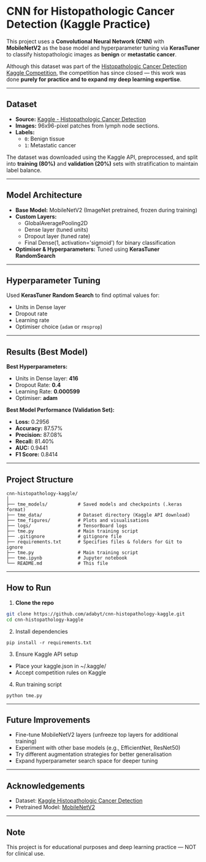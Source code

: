 # CNN for Histopathologic Cancer Detection (Kaggle Practice)

This project uses a **Convolutional Neural Network (CNN)** with **MobileNetV2** as the base model and hyperparameter tuning via **KerasTuner** to classify histopathologic images as **benign** or **metastatic cancer**.

Although this dataset was part of the [Histopathologic Cancer Detection Kaggle Competition](https://www.kaggle.com/competitions/histopathologic-cancer-detection/data), the competition has since closed — this work was done **purely for practice and to expand my deep learning expertise**.

---

## Dataset
- **Source:** [Kaggle - Histopathologic Cancer Detection](https://www.kaggle.com/competitions/histopathologic-cancer-detection/data)  
- **Images:** 96x96-pixel patches from lymph node sections.
- **Labels:**  
  - `0`: Benign tissue  
  - `1`: Metastatic cancer  

The dataset was downloaded using the Kaggle API, preprocessed, and split into **training (80%)** and **validation (20%)** sets with stratification to maintain label balance.

---

## Model Architecture
- **Base Model:** MobileNetV2 (ImageNet pretrained, frozen during training)
- **Custom Layers:**
  - GlobalAveragePooling2D
  - Dense layer (tuned units)
  - Dropout layer (tuned rate)
  - Final Dense(1, activation='sigmoid') for binary classification
- **Optimiser & Hyperparameters:** Tuned using **KerasTuner RandomSearch**

---

## Hyperparameter Tuning
Used **KerasTuner Random Search** to find optimal values for:
- Units in Dense layer
- Dropout rate
- Learning rate
- Optimiser choice (`adam` or `rmsprop`)

---

## Results (Best Model)

**Best Hyperparameters:**
- Units in Dense layer: **416**
- Dropout Rate: **0.4**
- Learning Rate: **0.000599**
- Optimiser: **adam**

**Best Model Performance (Validation Set):**
- **Loss:** 0.2956  
- **Accuracy:** 87.57%  
- **Precision:** 87.08%  
- **Recall:** 81.40%  
- **AUC:** 0.9441  
- **F1 Score:** 0.8414  

---

## Project Structure

```
cnn-histopathology-kaggle/
│
├── tme_models/           # Saved models and checkpoints (.keras format)
├── tme_data/             # Dataset directory (Kaggle API download)
├── tme_figures/          # Plots and visualisations
├── logs/                 # TensorBoard logs
├── tme.py                # Main training script
├── .gitignore            # gitignore file
├── requirements.txt      # Specifies files & folders for Git to ignore
├── tme.py                # Main training script
├── tme.ipynb             # Jupyter notebook   
└── README.md             # This file
```

---

## How to Run
1. **Clone the repo**  
```bash
git clone https://github.com/adabyt/cnn-histopathology-kaggle.git
cd cnn-histopathology-kaggle
```

2. Install dependencies
```
pip install -r requirements.txt
```

3. Ensure Kaggle API setup
- Place your kaggle.json in ~/.kaggle/
- Accept competition rules on Kaggle

4. Run training script
```
python tme.py
```

---

## Future Improvements
- Fine-tune MobileNetV2 layers (unfreeze top layers for additional training)
- Experiment with other base models (e.g., EfficientNet, ResNet50)
- Try different augmentation strategies for better generalisation
- Expand hyperparameter search space for deeper tuning

---

## Acknowledgements
- Dataset: [Kaggle Histopathologic Cancer Detection](https://www.kaggle.com/competitions/histopathologic-cancer-detection/data)
- Pretrained Model: [MobileNetV2](https://arxiv.org/abs/1801.04381)

---

## Note

This project is for educational purposes and deep learning practice — NOT for clinical use.

